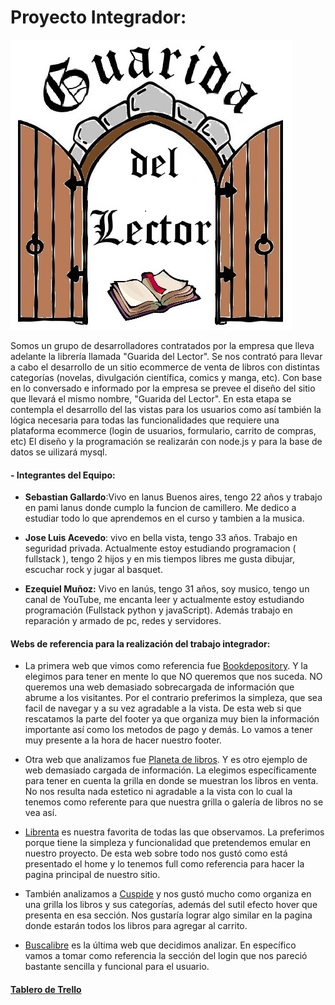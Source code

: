 # Proyecto Integrador: 

![Logo del sitio](/public/images/logo)

Somos un grupo de desarrolladores contratados por la empresa que lleva adelante la librería llamada "Guarida del Lector". Se nos contrató para llevar a cabo el desarrollo de un sitio ecommerce de venta de libros con distintas categorías (novelas, divulgación científica, comics y manga, etc). 
Con base en lo conversado e informado por la empresa se prevee el diseño del sitio que llevará el mismo nombre, "Guarida del Lector". En esta etapa se contempla el desarrollo del las vistas para los usuarios como así también la lógica necesaria para todas las funcionalidades que requiere una plataforma ecommerce (login de usuarios, formulario, carrito de compras, etc)
El diseño y la programación se realizarán con node.js y para la base de datos se uilizará mysql. 


#### - Integrantes del Equipo:

- **Sebastian Gallardo**:Vivo en lanus Buenos aires, tengo 22 años y trabajo en pami lanus donde cumplo la funcion de camillero. Me dedico a estudiar todo lo que aprendemos en el curso y tambien a la musica.

- **Jose Luis Acevedo**: vivo en bella vista, tengo 33 años. Trabajo en seguridad privada. 
Actualmente estoy estudiando programacion ( fullstack ), tengo 2 hijos y en mis tiempos libres me gusta dibujar, escuchar rock y jugar al basquet.

- **Ezequiel Muñoz:** Vivo en lanús, tengo 31 años, soy musico, tengo un canal de YouTube, me encanta leer y actualmente estoy estudiando programación (Fullstack python y javaScript). Además trabajo en reparación y armado de pc, redes y servidores.

#### Webs de referencia para la realización del trabajo integrador:

- La primera web que vimos como referencia fue [Bookdepository](https://www.bookdepository.com/es/). Y la elegimos para tener en mente lo que NO queremos que nos suceda. NO queremos una web demasiado sobrecargada de información que abrume a los visitantes. Por el contrario preferimos la simpleza, que sea facil de navegar y a su vez agradable a la vista. De esta web si que rescatamos la parte del footer ya que organiza muy bien la información importante así como los metodos de pago y demás. Lo vamos a tener muy presente a la hora de hacer nuestro footer. 

- Otra web que analizamos fue [Planeta de libros](https://www.planetadelibros.com.ar/). Y es otro ejemplo de web demasiado cargada de información. La elegimos específicamente para tener en cuenta la grilla en donde se muestran los libros en venta. No nos resulta nada estetico ni agradable a la vista con lo cual  la tenemos como referente para que nuestra grilla o galería de libros no se vea así.  

- [Librenta](https://www.librenta.com/) es nuestra favorita de todas las que observamos. La preferimos porque tiene la simpleza y funcionalidad que pretendemos emular en nuestro proyecto. De esta web sobre todo nos gustó como está presentado el home y lo tenemos full como referencia para hacer la pagina principal de nuestro sitio. 

- También analizamos a [Cuspide](https://www.cuspide.com/) y nos gustó mucho como organiza en una grilla los libros y sus categorías, además del sutil efecto hover que presenta en esa sección. Nos gustaría lograr algo similar  en la pagina donde estarán todos los libros para agregar al carrito. 

- [Buscalibre](https://www.buscalibre.com.ar) es la última web que decidimos analizar. En específico vamos a tomar como referencia la sección del login que nos pareció bastante sencilla y funcional para el usuario. 

#### [Tablero de Trello](https://trello.com/b/5mxNaIoU/c18-grupo6-guarida-del-lector)
